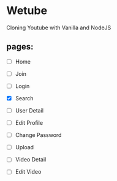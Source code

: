# Wetube

Cloning Youtube with Vanilla and NodeJS

## pages:

- [ ] Home
- [ ] Join
- [ ] Login
- [X] Search
- [ ] User Detail
- [ ] Edit Profile
- [ ] Change Password
- [ ] Upload
- [ ] Video Detail
- [ ] Edit Video

